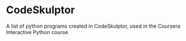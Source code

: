 CodeSkulptor
============

A list of python programs created in CodeSkulptor, used in the Coursera Interactive Python course
